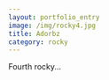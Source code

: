 ```yaml
---
layout: portfolio_entry
image: /img/rocky4.jpg
title: Adorbz
category: rocky
---
```

Fourth rocky...